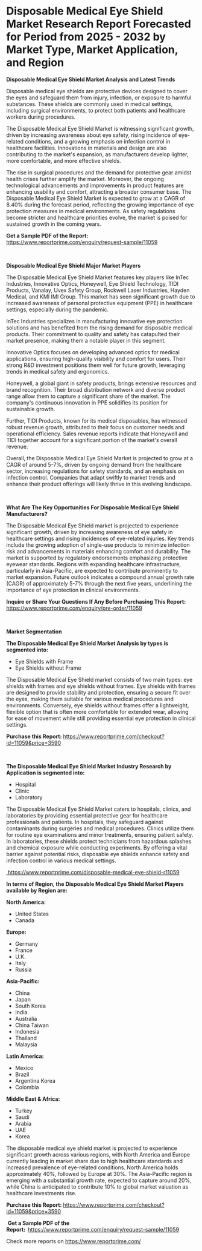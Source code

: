 <p><h1>Disposable Medical Eye Shield Market Research Report Forecasted for Period from 2025 -  2032 by Market Type, Market Application, and Region</h1></p><p><strong>Disposable Medical Eye Shield Market Analysis and Latest Trends</strong></p>
<p><p>Disposable medical eye shields are protective devices designed to cover the eyes and safeguard them from injury, infection, or exposure to harmful substances. These shields are commonly used in medical settings, including surgical environments, to protect both patients and healthcare workers during procedures. </p><p>The Disposable Medical Eye Shield Market is witnessing significant growth, driven by increasing awareness about eye safety, rising incidence of eye-related conditions, and a growing emphasis on infection control in healthcare facilities. Innovations in materials and design are also contributing to the market's expansion, as manufacturers develop lighter, more comfortable, and more effective shields.</p><p>The rise in surgical procedures and the demand for protective gear amidst health crises further amplify the market. Moreover, the ongoing technological advancements and improvements in product features are enhancing usability and comfort, attracting a broader consumer base. The Disposable Medical Eye Shield Market is expected to grow at a CAGR of 8.40% during the forecast period, reflecting the growing importance of eye protection measures in medical environments. As safety regulations become stricter and healthcare priorities evolve, the market is poised for sustained growth in the coming years.</p></p>
<p><strong>Get a Sample PDF of the Report:&nbsp;</strong> <a href="https://www.reportprime.com/enquiry/request-sample/11059?utm_campaign=3114&utm_medium=2&utm_source=Github&utm_content=ia&utm_term=20032025&utm_id=disposable-medical-eye-shield">https://www.reportprime.com/enquiry/request-sample/11059</a></p>
<p>&nbsp;</p>
<p><strong>Disposable Medical Eye Shield Major Market Players</strong></p>
<p><p>The Disposable Medical Eye Shield Market features key players like InTec Industries, Innovative Optics, Honeywell, Eye Shield Technology, TIDI Products, Vanalay, Uvex Safety Group, Rockwell Laser Industries, Hayden Medical, and KMI IMI Group. This market has seen significant growth due to increased awareness of personal protective equipment (PPE) in healthcare settings, especially during the pandemic.</p><p>InTec Industries specializes in manufacturing innovative eye protection solutions and has benefited from the rising demand for disposable medical products. Their commitment to quality and safety has catapulted their market presence, making them a notable player in this segment.</p><p>Innovative Optics focuses on developing advanced optics for medical applications, ensuring high-quality visibility and comfort for users. Their strong R&D investment positions them well for future growth, leveraging trends in medical safety and ergonomics.</p><p>Honeywell, a global giant in safety products, brings extensive resources and brand recognition. Their broad distribution network and diverse product range allow them to capture a significant share of the market. The company's continuous innovation in PPE solidifies its position for sustainable growth.</p><p>Further, TIDI Products, known for its medical disposables, has witnessed robust revenue growth, attributed to their focus on customer needs and operational efficiency. Sales revenue reports indicate that Honeywell and TIDI together account for a significant portion of the market's overall revenue.</p><p>Overall, the Disposable Medical Eye Shield Market is projected to grow at a CAGR of around 5-7%, driven by ongoing demand from the healthcare sector, increasing regulations for safety standards, and an emphasis on infection control. Companies that adapt swiftly to market trends and enhance their product offerings will likely thrive in this evolving landscape.</p></p>
<p>&nbsp;</p>
<p><strong>What Are The Key Opportunities For Disposable Medical Eye Shield Manufacturers?</strong></p>
<p><p>The Disposable Medical Eye Shield market is projected to experience significant growth, driven by increasing awareness of eye safety in healthcare settings and rising incidences of eye-related injuries. Key trends include the growing adoption of single-use products to minimize infection risk and advancements in materials enhancing comfort and durability. The market is supported by regulatory endorsements emphasizing protective eyewear standards. Regions with expanding healthcare infrastructure, particularly in Asia-Pacific, are expected to contribute prominently to market expansion. Future outlook indicates a compound annual growth rate (CAGR) of approximately 5-7% through the next five years, underlining the importance of eye protection in clinical environments.</p></p>
<p><strong>Inquire or Share Your Questions If Any Before Purchasing This Report:</strong> <a href="https://www.reportprime.com/enquiry/pre-order/11059?utm_campaign=3114&utm_medium=2&utm_source=Github&utm_content=ia&utm_term=20032025&utm_id=disposable-medical-eye-shield">https://www.reportprime.com/enquiry/pre-order/11059</a></p>
<p>&nbsp;</p>
<p><strong>Market Segmentation</strong></p>
<p><strong>The Disposable Medical Eye Shield Market Analysis by types is segmented into:</strong></p>
<p><ul><li>Eye Shields with Frame</li><li>Eye Shields without Frame</li></ul></p>
<p><p>The Disposable Medical Eye Shield market consists of two main types: eye shields with frames and eye shields without frames. Eye shields with frames are designed to provide stability and protection, ensuring a secure fit over the eyes, making them suitable for various medical procedures and environments. Conversely, eye shields without frames offer a lightweight, flexible option that is often more comfortable for extended wear, allowing for ease of movement while still providing essential eye protection in clinical settings.</p></p>
<p><strong>Purchase this Report:&nbsp;</strong><a href="https://www.reportprime.com/checkout?id=11059&price=3590&utm_campaign=3114&utm_medium=2&utm_source=Github&utm_content=ia&utm_term=20032025&utm_id=disposable-medical-eye-shield">https://www.reportprime.com/checkout?id=11059&price=3590</a></p>
<p>&nbsp;</p>
<p><strong>The Disposable Medical Eye Shield Market Industry Research by Application is segmented into:</strong></p>
<p><ul><li>Hospital</li><li>Clinic</li><li>Laboratory</li></ul></p>
<p><p>The Disposable Medical Eye Shield Market caters to hospitals, clinics, and laboratories by providing essential protective gear for healthcare professionals and patients. In hospitals, they safeguard against contaminants during surgeries and medical procedures. Clinics utilize them for routine eye examinations and minor treatments, ensuring patient safety. In laboratories, these shields protect technicians from hazardous splashes and chemical exposure while conducting experiments. By offering a vital barrier against potential risks, disposable eye shields enhance safety and infection control in various medical settings.</p></p>
<p><a href="https://www.reportprime.com/disposable-medical-eye-shield-r11059?utm_campaign=3114&utm_medium=2&utm_source=Github&utm_content=ia&utm_term=20032025&utm_id=disposable-medical-eye-shield">&nbsp;https://www.reportprime.com/disposable-medical-eye-shield-r11059</a></p>
<p><strong>In terms of Region, the Disposable Medical Eye Shield Market Players available by Region are:</strong></p>
<p>
    <p> <strong> North America: </strong>
        <ul>
            <li>United States</li>
            <li>Canada</li>
        </ul>
        </p> 
    <p> <strong> Europe: </strong>
        <ul>
            <li>Germany</li>
            <li>France</li>
            <li>U.K.</li>
            <li>Italy</li>
            <li>Russia</li>
        </ul>
        </p> 
    <p> <strong> Asia-Pacific: </strong>
        <ul>
            <li>China</li>
            <li>Japan</li>
            <li>South Korea</li>
            <li>India</li>
            <li>Australia</li>
            <li>China Taiwan</li>
            <li>Indonesia</li>
            <li>Thailand</li>
            <li>Malaysia</li>
        </ul>
        </p> 
    <p> <strong> Latin America: </strong>
        <ul>
            <li>Mexico</li>
            <li>Brazil</li>
            <li>Argentina Korea</li>
            <li>Colombia</li>
        </ul>
        </p> 
    <p> <strong> Middle East & Africa: </strong>
        <ul>
            <li>Turkey</li>
            <li>Saudi</li>
            <li>Arabia</li>
            <li>UAE</li>
            <li>Korea</li>
        </ul>
    </p>
    </p>
<p><p>The disposable medical eye shield market is projected to experience significant growth across various regions, with North America and Europe currently leading in market share due to high healthcare standards and increased prevalence of eye-related conditions. North America holds approximately 40%, followed by Europe at 30%. The Asia-Pacific region is emerging with a substantial growth rate, expected to capture around 20%, while China is anticipated to contribute 10% to global market valuation as healthcare investments rise.</p></p>
<p><strong>Purchase this Report: </strong><a href="https://www.reportprime.com/checkout?id=11059&price=3590&utm_campaign=3114&utm_medium=2&utm_source=Github&utm_content=ia&utm_term=20032025&utm_id=disposable-medical-eye-shield">https://www.reportprime.com/checkout?id=11059&price=3590</a></p>
<p>&nbsp;<strong>Get a Sample PDF of the Report:&nbsp;&nbsp;</strong><a href="https://www.reportprime.com/enquiry/request-sample/11059?utm_campaign=3114&utm_medium=2&utm_source=Github&utm_content=ia&utm_term=20032025&utm_id=disposable-medical-eye-shield">https://www.reportprime.com/enquiry/request-sample/11059</a></p>
<p><strong></strong></p>
<p>Check more reports on <a href="https://www.reportprime.com/?utm_campaign=3114&utm_medium=2&utm_source=Github&utm_content=ia&utm_term=20032025&utm_id=disposable-medical-eye-shield">https://www.reportprime.com/</a></p>